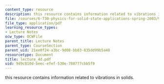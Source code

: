 ```yaml
---
content_type: resource
description: this resource contains information related to vibrations in solids.
file: /courses/6-730-physics-for-solid-state-applications-spring-2003/9d9c810dbeecefef530e788777cbb5f9_lecture_4d.pdf
file_type: application/pdf
learning_resource_types:
- Lecture Notes
ocw_type: OCWFile
parent_title: Lecture Notes
parent_type: CourseSection
parent_uid: 21ee0f24-a3bc-9d08-bb83-835dd99b5a48
resourcetype: Document
title: lecture_4d.pdf
uid: 9d9c810d-beec-efef-530e-788777cbb5f9
---
```

this resource contains information related to vibrations in solids.

